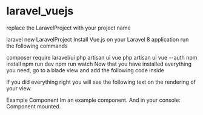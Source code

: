 # laravel_vuejs

replace the LaravelProject with your project name

laravel new LaravelProject
Install Vue.js on your Laravel 8 application
run the following commands

composer require laravel/ui
php artisan ui vue
php artisan ui vue --auth
npm install 
npm run dev
npm run watch
Now that you have installed everything you need, go to a blade view and add the following code inside <body></body>

<div id="app">
  <example-component />
</div>
<script src="{{ mix('/js/app.js') }}"></script>
If you did everything right you will see the following text on the rendering of your view

Example Component
Im an example component.
And in your console: Component mounted.

